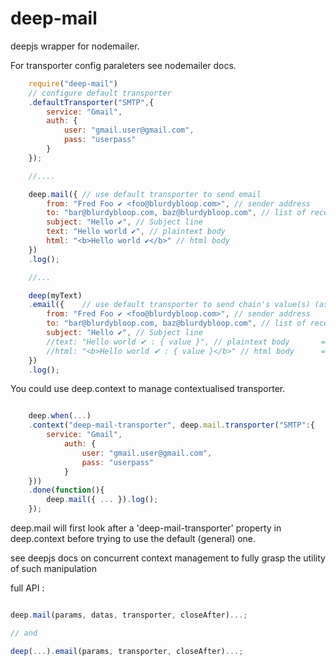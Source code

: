 deep-mail
===

deepjs wrapper for nodemailer.

For transporter config paraleters see nodemailer docs.

```javascript
	require("deep-mail")
	// configure default transporter
	.defaultTransporter("SMTP",{	
	    service: "Gmail",
	    auth: {
	        user: "gmail.user@gmail.com",
	        pass: "userpass"
	    }
	});

	//....

	deep.mail({	// use default transporter to send email
	    from: "Fred Foo ✔ <foo@blurdybloop.com>", // sender address
	    to: "bar@blurdybloop.com, baz@blurdybloop.com", // list of receivers
	    subject: "Hello ✔", // Subject line
	    text: "Hello world ✔", // plaintext body       
	    html: "<b>Hello world ✔</b>" // html body
	})
	.log();

	//...

	deep(myText)
	.email({	// use default transporter to send chain's value(s) (as JSON) through email
	    from: "Fred Foo ✔ <foo@blurdybloop.com>", // sender address
	    to: "bar@blurdybloop.com, baz@blurdybloop.com", // list of receivers
	    subject: "Hello ✔", // Subject line
	    //text: "Hello world ✔ : { value }", // plaintext body       ==> if you provides text here : it will be interpreted with chain's value(s) and used as email body
	    //html: "<b>Hello world ✔ : { value }</b>" // html body      ==> if you provide a template here (i.e. "swig::you-template.html") : it will be used with chain(s value(s) as context. else : it will be interpreted with chain's value(s)
	})
	.log();
```

You could use deep.context to manage contextualised transporter.
```javascript

	deep.when(...)
	.context("deep-mail-transporter", deep.mail.transporter("SMTP":{
		service: "Gmail",
		    auth: {
		        user: "gmail.user@gmail.com",
		        pass: "userpass"
		    }
	}))
	.done(function(){
		deep.mail({ ... }).log();
	});
```

deep.mail will first look after a 'deep-mail-transporter' property in deep.context before trying to use the default (general) one.


see deepjs docs on concurrent context management to fully grasp the utility of such manipulation



full API : 

```javascript

deep.mail(params, datas, transporter, closeAfter)...;

// and

deep(...).email(params, transporter, closeAfter)...;

```
